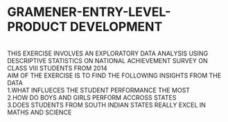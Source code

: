 # GRAMENER-ENTRY-LEVEL-PRODUCT DEVELOPMENT
<br>THIS EXERCISE INVOLVES AN EXPLORATORY DATA ANALYSIS USING DESCRIPTIVE STATISTICS ON NATIONAL ACHIEVEMENT SURVEY ON CLASS  VIII STUDENTS FROM 2014<br>
AIM OF THE EXERCISE IS TO FIND THE FOLLOWING INSIGHTS FROM THE DATA<br>
1.WHAT INFLUECES THE STUDENT PERFORMANCE THE MOST <br>
2.HOW DO BOYS AND GIRLS PERFORM ACCROSS STATES <br>
3.DOES STUDENTS FROM SOUTH INDIAN STATES REALLY EXCEL IN MATHS AND SCIENCE 

